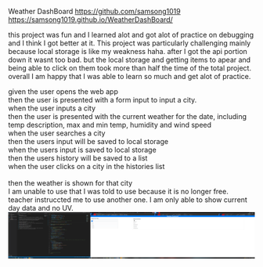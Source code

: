 Weather DashBoard
https://github.com/samsong1019<br>
https://samsong1019.github.io/WeatherDashBoard/

this project was fun and I learned alot and got alot of practice on debugging and I think I got better at it. 
This project was particularly challenging mainly because local storage is like my weakness haha. after I got the api portion down it wasnt too bad. but the local storage and getting items to apear and being able to click on them took more than half the time of the total project. 
overall I am happy that I was able to learn so much and get alot of practice. 

given the user opens the web app<br>
then the user is presented with a form input to input a city.<br>
when the user inputs a city<br>
then the user is presented with the current weather for the date, including temp description, max and min temp, humidity and wind speed<br>
when the user searches a city <br>
then the users input will be saved to local storage<br>
when the users input is saved to local storage <br>
then the users history will be saved to a list<br>
when the user clicks on a city in the histories list<br> <br>
then the weather is shown for that city<br>
I am unable to use that I was told to use because it is no longer free. teacher instruccted me to use another one. I am only able to show current day data and no UV.
<img src="./Assets/Screenshot (13).png">
